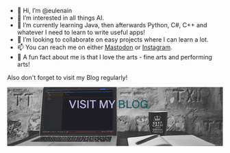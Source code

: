 - 👋 Hi, I’m @eulenain
- 👀 I’m interested in all things AI.
- 🌱 I’m currently learning Java, then afterwards Python, C#, C++ and whatever I need to learn to write useful apps!
- 💞️ I’m looking to collaborate on easy projects where I can learn a lot.
- 📫 You can reach me on either [Mastodon](https://techhub.social/@eulenain) or [Instagram](https://www.instagram.com/eulenain/). 
- 🎨 A fun fact about me is that I love the arts - fine arts and performing arts!

Also don't forget to visit my Blog regularly!

<p align="center">
  <a href="https://eulenain.wixsite.com/home">
  <img src="https://github.com/eulenain/eulenain/blob/main/github-link-header.jpg" title="Eulenain's Blog">
  </a>
</p>
